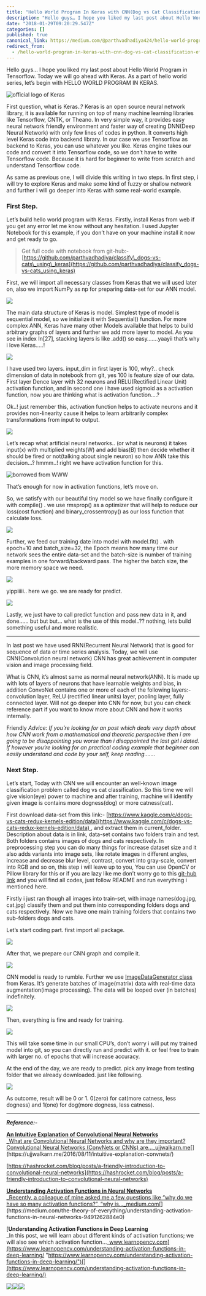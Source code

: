 ```yaml
---
title: "Hello World Program In Keras with CNN(Dog vs Cat Classification)"
description: "Hello guys… I hope you liked my last post about Hello World Program in Tensorflow. Today we will go ahead with Keras. As a part of hello…"
date: "2018-01-29T09:20:29.547Z"
categories: []
published: true
canonical_link: https://medium.com/@parthvadhadiya424/hello-world-program-in-keras-with-cnn-dog-vs-cat-classification-efc6f0da3cc5
redirect_from:
  - /hello-world-program-in-keras-with-cnn-dog-vs-cat-classification-efc6f0da3cc5
---
```


Hello guys… I hope you liked my last post about Hello World Program in Tensorflow. Today we will go ahead with Keras. As a part of hello world series, let’s begin with HELLO WORLD PROGRAM IN KERAS.

![official logo of Keras](./asset-1.png)

First question, what is Keras..? Keras is an open source neural network library, it is available for running on top of many machine learning libraries like Tensorflow, CNTK, or Theano. In very simple way, it provides easy neural network friendly environment and faster way of creating DNN(Deep Neural Network) with only few lines of codes in python. It converts high level Keras code into backend library. In our case we use Tensorflow as backend to Keras, you can use whatever you like. Keras engine takes our code and convert it into Tensorflow code, so we don’t have to write Tensorflow code. Because it is hard for beginner to write from scratch and understand Tensorflow code.

As same as previous one, I will divide this writing in two steps. In first step, i will try to explore Keras and make some kind of fuzzy or shallow network and further i will go deeper into Keras with some real-world example.

### First Step.

Let’s build hello world program with Keras. Firstly, install Keras from web if you get any error let me know without any hesitation. I used Jupyter Notebook for this example, if you don’t have on your machine install it now and get ready to go.

> Get full code with notebook from git-hub:- [https://github.com/parthvadhadiya/classify\_dogs-vs-cats\_using\_keras](https://github.com/parthvadhadiya/classify_dogs-vs-cats_using_keras)

First, we will import all necessary classes from Keras that we will used later on, also we import NumPy as np for preparing data-set for our ANN model.

![](./asset-2.png)

The main data structure of Keras is model. Simplest type of model is sequential model, so we initialize it with Sequential() function. For more complex ANN, Keras have many other Models available that helps to build arbitrary graphs of layers and further we add more layer to model. As you see in index In\[27\], stacking layers is like .add() so easy…….yaayii that’s why i love Keras…..!

![](./asset-3.png)

I have used two layers. input\_dim in first layer is 100, why?.. check dimension of data in notebook from git, yes 100 is feature size of our data. First layer Dence layer with 32 neurons and RELU(Rectified Linear Unit) activation function, and in second one i have used sigmoid as a activation function, now you are thinking what is activation function….?

Ok..! just remember this, activation function helps to activate neurons and it provides non-linearity cause it helps to learn arbitrarily complex transformations from input to output.

![](./asset-4.png)

Let’s recap what artificial neural networks.. (or what is neurons) it takes input(x) with multiplied weights(W) and add bias(B) then decide whether it should be fired or not(talking about single neuron) so how ANN take this decision…? hmmm..! right we have activation function for this.

![borrowed from WWW](./asset-5.png)

That’s enough for now in activation functions, let’s move on.

So, we satisfy with our beautiful tiny model so we have finally configure it with compile() . we use rmsprop() as a optimizer that will help to reduce our loss(cost function) and binary\_crossentropy() as our loss function that calculate loss.

![](./asset-6.png)

Further, we feed our training date into model with model.fit() . with epoch=10 and batch\_size=32, the Epoch means how many time our network sees the entire data-set and the batch-size is number of training examples in one forward/backward pass. The higher the batch size, the more memory space we need.

![](./asset-7.png)

yippiiiii.. here we go. we are ready for predict.

![](./asset-8.png)

Lastly, we just have to call predict function and pass new data in it, and done…… but but but… what is the use of this model..?? nothing, lets build something useful and more realistic.

---

In last post we have used RNN(Recurrent Neural Network) that is good for sequence of data or time series analysis. Today, we will use CNN(Convolution neural network) CNN has great achievement in computer vision and image processing field.

What is CNN, it’s almost same as normal neural network(ANN). It is made up with lots of layers of neurons that have learnable weights and bias, in addition ConvoNet contains one or more of each of the following layers:- convolution layer, ReLU (rectified linear units) layer, pooling layer, fully connected layer. Will not go deeper into CNN for now, but you can check reference part if you want to know more about CNN and how it works internally.

Friendly _Advice: If you’re looking for an post which deals very depth about how CNN work from a mathematical and theoretic perspective then i am going to be disappointing you worse than i disappointed the last girl i dated. If however you’re looking for an practical coding example that beginner can easily understand and code by your self, keep reading……._

### Next Step.

Let’s start, Today with CNN we will encounter an well-known image classification problem called dog vs cat classification. So this time we will give vision(eye) power to machine and after training, machine will identify given image is contains more dogness(dog) or more catness(cat).

First download data-set from this link:- [https://www.kaggle.com/c/dogs-vs-cats-redux-kernels-edition/data](https://www.kaggle.com/c/dogs-vs-cats-redux-kernels-edition/data) , and extract them in current\_folder. Description about data is in link, data-set contains two folders train and test. Both folders contains images of dogs and cats respectively. In preprocessing step you can do many things for increase dataset size and it also adds variants into image sets, like rotate images in different angles, increase and decrease blur level, contrast, convert into gray-scale, convert into RGB and so on, this step i will leave up to you, You can use OpenCV or Pillow library for this or if you are lazy like me don’t worry go to this [git-hub link](https://github.com/parthvadhadiya/classify_dogs-vs-cats_using_keras) and you will find all codes, just follow README and run everything i mentioned here.

Firstly i just ran though all images into train-set, with image names(dog.jpg, cat.jpg) classify them and put them into corresponding folders dogs and cats respectively. Now we have one main training folders that contains two sub-folders dogs and cats.

Let’s start coding part. first import all package.

![](./asset-9.png)

After that, we prepare our CNN graph and compile it.

![](./asset-10.png)

CNN model is ready to rumble. Further we use [ImageDataGenerator class](https://keras.io/preprocessing/image/) from Keras. It’s generate batches of image(matrix) data with real-time data augmentation(image processing). The data will be looped over (in batches) indefinitely.

![](./asset-11.jpeg)

Then, everything is fine and ready for training.

![](./asset-12.png)

This will take some time in our small CPU’s, don’t worry i will put my trained model into git, so you can directly run and predict with it. or feel free to train with larger no. of epochs that will increase accuracy.

At the end of the day, we are ready to predict. pick any image from testing folder that we already downloaded. just like following.

![](./asset-13.png)

As outcome, result will be 0 or 1. 0(zero) for cat(more catness, less dogness) and 1(one) for dog(more dogness, less catness).

---

**_Reference:-_**

[**An Intuitive Explanation of Convolutional Neural Networks**  
_What are Convolutional Neural Networks and why are they important? Convolutional Neural Networks (ConvNets or CNNs) are…_ujjwalkarn.me](https://ujjwalkarn.me/2016/08/11/intuitive-explanation-convnets/ "https://ujjwalkarn.me/2016/08/11/intuitive-explanation-convnets/")[](https://ujjwalkarn.me/2016/08/11/intuitive-explanation-convnets/)

[https://hashrocket.com/blog/posts/a-friendly-introduction-to-convolutional-neural-networks](https://hashrocket.com/blog/posts/a-friendly-introduction-to-convolutional-neural-networks)

[**Understanding Activation Functions in Neural Networks**  
_Recently, a colleague of mine asked me a few questions like “why do we have so many activation functions?”, “why is…_medium.com](https://medium.com/the-theory-of-everything/understanding-activation-functions-in-neural-networks-9491262884e0 "https://medium.com/the-theory-of-everything/understanding-activation-functions-in-neural-networks-9491262884e0")[](https://medium.com/the-theory-of-everything/understanding-activation-functions-in-neural-networks-9491262884e0)

[**Understanding Activation Functions in Deep Learning**  
_In this post, we will learn about different kinds of activation functions; we will also see which activation function…_www.learnopencv.com](https://www.learnopencv.com/understanding-activation-functions-in-deep-learning/ "https://www.learnopencv.com/understanding-activation-functions-in-deep-learning/")[](https://www.learnopencv.com/understanding-activation-functions-in-deep-learning/)



[![](./asset-14.png)](https://becominghuman.ai/artificial-intelligence-communities-c305f28e674c)[![](./asset-15.png)](https://upscri.be/8f5f8b)[![](./asset-16.png)](https://becominghuman.ai/write-for-us-48270209de63)
